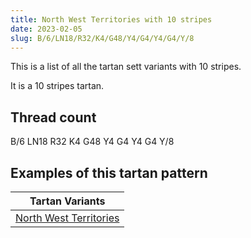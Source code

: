 ```yaml
---
title: North West Territories with 10 stripes
date: 2023-02-05
slug: B/6/LN18/R32/K4/G48/Y4/G4/Y4/G4/Y/8
---
```

This is a list of all the tartan sett variants with 10 stripes.

It is a 10 stripes tartan.


## Thread count
B/6 LN18 R32 K4 G48 Y4 G4 Y4 G4 Y/8

## Examples of this tartan pattern

| Tartan Variants |
|---------------|
| [North West Territories](/variants/b/6/ln18/r32/k4/g48/y4/g4/y4/g4/y/8-b304080-g008000-k000000-lne0e0e0-rc00000-yf0c000)||
